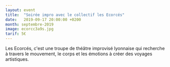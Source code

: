 ```yaml
---
layout: event
title:  "Soirée impro avec le collectif les Ecorcés"
date:   2019-09-17 20:00:00 +0200
month: septembre-2019
image: ecorcc3a9s.jpg
tarif: 5€
---
```


Les Ecorcés, c'est une troupe de théâtre improvisé lyonnaise qui recherche à travers le mouvement, le corps et les émotions à créer des voyages artistiques.
